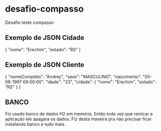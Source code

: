 # desafio-compasso
Desafio teste compasso

## Exemplo de JSON Cidade

{
    "nome": "Erechim",
    "estado": "RS"
}



## Exemplo de JSON Cliente

{
    "nomeCompleto": "Andrey",
    "sexo": "MASCULINO",
    "nascimento": "05-06-1997 06:00:00",
    "idade": "23",
    "cidade": {
        "nome": "Erechim",
        "estado": "RS"
    }
}

## BANCO

Foi usado banco de dados H2 em memória. Então toda vez que reinicar a aplicação ele apagara os dados.
Fiz desta maneira pra não precisar ficar instalando banco e tudo mais.


